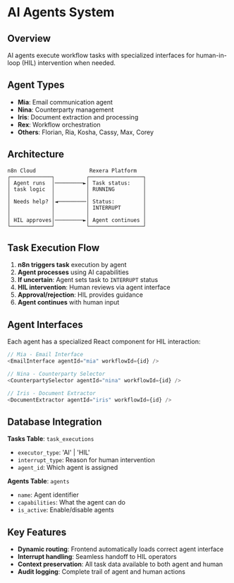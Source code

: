 # AI Agents System

## Overview

AI agents execute workflow tasks with specialized interfaces for human-in-loop (HIL) intervention when needed.

## Agent Types

- **Mia**: Email communication agent
- **Nina**: Counterparty management
- **Iris**: Document extraction and processing
- **Rex**: Workflow orchestration
- **Others**: Florian, Ria, Kosha, Cassy, Max, Corey

## Architecture

```
n8n Cloud                 Rexera Platform
┌─────────────┐          ┌─────────────────┐
│ Agent runs  │─────────►│ Task status:    │
│ task logic  │          │ RUNNING         │
│             │          │                 │
│ Needs help? │◄─────────│ Status:         │
│             │          │ INTERRUPT       │
│             │          │                 │
│ HIL approves│─────────►│ Agent continues │
└─────────────┘          └─────────────────┘
```

## Task Execution Flow

1. **n8n triggers task** execution by agent
2. **Agent processes** using AI capabilities  
3. **If uncertain**: Agent sets task to `INTERRUPT` status
4. **HIL intervention**: Human reviews via agent interface
5. **Approval/rejection**: HIL provides guidance
6. **Agent continues** with human input

## Agent Interfaces

Each agent has a specialized React component for HIL interaction:

```typescript
// Mia - Email Interface
<EmailInterface agentId="mia" workflowId={id} />

// Nina - Counterparty Selector  
<CounterpartySelector agentId="nina" workflowId={id} />

// Iris - Document Extractor
<DocumentExtractor agentId="iris" workflowId={id} />
```

## Database Integration

**Tasks Table**: `task_executions`
- `executor_type`: 'AI' | 'HIL' 
- `interrupt_type`: Reason for human intervention
- `agent_id`: Which agent is assigned

**Agents Table**: `agents`
- `name`: Agent identifier
- `capabilities`: What the agent can do
- `is_active`: Enable/disable agents

## Key Features

- **Dynamic routing**: Frontend automatically loads correct agent interface
- **Interrupt handling**: Seamless handoff to HIL operators
- **Context preservation**: All task data available to both agent and human
- **Audit logging**: Complete trail of agent and human actions